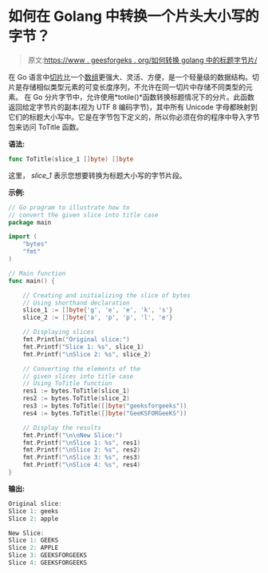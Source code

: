 # 如何在 Golang 中转换一个片头大小写的字节？

> 原文:[https://www . geesforgeks . org/如何转换 golang 中的标题字节片/](https://www.geeksforgeeks.org/how-to-convert-a-slice-of-bytes-in-title-case-in-golang/)

在 Go 语言中[切片](https://www.geeksforgeeks.org/slices-in-golang/)比一个[数组](https://www.geeksforgeeks.org/arrays-in-go/)更强大、灵活、方便，是一个轻量级的数据结构。切片是存储相似类型元素的可变长度序列，不允许在同一切片中存储不同类型的元素。
在 Go 分片字节中，允许使用*totile()*函数转换标题情况下的分片。此函数返回给定字节片的副本(视为 UTF 8 编码字节)，其中所有 Unicode 字母都映射到它们的标题大小写中。它是在字节包下定义的，所以你必须在你的程序中导入字节包来访问 ToTitle 函数。

**语法:**

```go
func ToTitle(slice_1 []byte) []byte
```

这里， *slice_1* 表示您想要转换为标题大小写的字节片段。

**示例:**

```go
// Go program to illustrate how to
// convert the given slice into title case
package main

import (
    "bytes"
    "fmt"
)

// Main function
func main() {

    // Creating and initializing the slice of bytes
    // Using shorthand declaration
    slice_1 := []byte{'g', 'e', 'e', 'k', 's'}
    slice_2 := []byte{'a', 'p', 'p', 'l', 'e'}

    // Displaying slices
    fmt.Println("Original slice:")
    fmt.Printf("Slice 1: %s", slice_1)
    fmt.Printf("\nSlice 2: %s", slice_2)

    // Converting the elements of the
    // given slices into title case
    // Using ToTitle function
    res1 := bytes.ToTitle(slice_1)
    res2 := bytes.ToTitle(slice_2)
    res3 := bytes.ToTitle([]byte("geeksforgeeks"))
    res4 := bytes.ToTitle([]byte("GeeKSFORGeeKS"))

    // Display the results
    fmt.Printf("\n\nNew Slice:")
    fmt.Printf("\nSlice 1: %s", res1)
    fmt.Printf("\nSlice 2: %s", res2)
    fmt.Printf("\nSlice 3: %s", res3)
    fmt.Printf("\nSlice 4: %s", res4)
}
```

**输出:**

```go
Original slice:
Slice 1: geeks
Slice 2: apple

New Slice:
Slice 1: GEEKS
Slice 2: APPLE
Slice 3: GEEKSFORGEEKS
Slice 4: GEEKSFORGEEKS

```